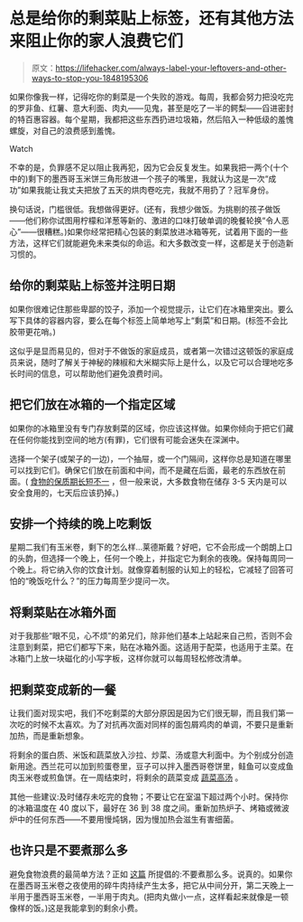 # 总是给你的剩菜贴上标签，还有其他方法来阻止你的家人浪费它们

> 原文：<https://lifehacker.com/always-label-your-leftovers-and-other-ways-to-stop-you-1848195306>

如果你像我一样，记得吃你的剩菜是一个失败的游戏。每周，我都会努力把没吃完的罗非鱼、红薯、意大利面、肉丸——见鬼，甚至是吃了一半的鳄梨——舀进密封的特百惠容器。每个星期，我都把这些东西扔进垃圾箱，然后陷入一种低级的羞愧螺旋，对自己的浪费感到羞愧。

Watch

不幸的是，负罪感不足以阻止我再犯，因为它会反复发生。如果我把一两个(十个中的)剩下的墨西哥玉米饼三角形放进一个孩子的嘴里，我就认为这是一次“成功”如果我能让我丈夫把放了五天的烘肉卷吃完，我就不用扔了？冠军身份。

换句话说，门槛很低。我想做得更好。(还有，我想少做饭。为挑剔的孩子做饭——他们称你试图用柠檬和洋葱等新的、激进的口味打破单调的晚餐轮换“令人恶心”——很糟糕。)如果你经常把精心包装的剩菜放进冰箱等死，试着用下面的一些方法，这样它们就能避免未来类似的命运。和大多数改变一样，这都是关于创造新习惯的。

## 给你的剩菜贴上标签并注明日期

如果你很难记住那些卑鄙的饺子，添加一个视觉提示，让它们在冰箱里突出。要么写下具体的容器内容，要么在每个标签上简单地写上“剩菜”和日期。(标签不会比胶带更花哨。)

这似乎是显而易见的，但对于不做饭的家庭成员，或者第一次错过这顿饭的家庭成员来说，随时了解关于神秘的辣椒和大米糊实际上是什么，以及它可以合理地吃多长时间的信息，可以帮助他们避免浪费时间。

## 把它们放在冰箱的一个指定区域

如果你的冰箱里没有专门存放剩菜的区域，你应该这样做。如果你倾向于把它们藏在任何你能找到空间的地方(有罪)，它们很有可能会迷失在深渊中。

选择一个架子(或架子的一边)，一个抽屉，或一个门隔间，这样你总是知道在哪里可以找到它们。确保它们放在前面和中间，而不是藏在后面，最老的东西放在前面。( [食物的保质期长短不一](https://www.statefoodsafety.com/Resources/Resources/when-to-throw-it-out-leftovers) ，但一般来说，大多数食物在储存 3-5 天内是可以安全食用的，七天后应该扔掉。)

## 安排一个持续的晚上吃剩饭

星期二我们有玉米卷，剩下的怎么样...莱德斯戴？好吧，它不会形成一个朗朗上口的头韵，但选择一个晚上，任何一个晚上，并指定它为剩余的夜晚。保持每周同一个晚上。将它纳入你的饮食计划。就像穿着制服的认知上的轻松，它减轻了回答可怕的“晚饭吃什么？”的压力每周至少提问一次。

## 将剩菜贴在冰箱外面

对于我那些“眼不见，心不烦”的弟兄们，除非他们基本上站起来自己煎，否则不会注意到剩菜，把它们都写下来，贴在冰箱外面。这适用于配菜，也适用于主菜。在冰箱门上放一块磁化的小写字板，这样你就可以每周轻松修改清单。

## 把剩菜变成新的一餐

让我们面对现实吧，我们不吃剩菜的大部分原因是因为它们很无聊，而且我们第一次吃的时候不太喜欢。为了对抗再次面对同样的面包屑鸡肉的单调，不要只是重新加热，而是重新想象。

将剩余的蛋白质、米饭和蔬菜放入沙拉、炒菜、汤或意大利面中。为个别成分创造新用途。西兰花可以加到煎蛋卷里，豆子可以拌入墨西哥卷饼里，鲑鱼可以变成鱼肉玉米卷或煎鱼饼。在一周结束时，将剩余的蔬菜变成 [蔬菜高汤](https://www.thekitchn.com/how-to-make-vegetable-stock-cooking-lessons-from-the-kitchn-136725) 。

其他一些建议:及时储存未吃完的食物；不要让它在室温下超过两个小时。保持你的冰箱温度在 40 度以下，最好在 36 到 38 度之间。重新加热炉子、烤箱或微波炉中的任何东西——不要用慢炖锅，因为慢加热会滋生有害细菌。

## 也许只是不要煮那么多

避免食物浪费的最简单方法？正如 [这篇](https://www.home-storage-solutions-101.com/eat-leftovers.html) 所提倡的:不要煮那么多。说真的。如果你在墨西哥玉米卷之夜使用的碎牛肉持续产生太多，把它从中间分开，第二天晚上一半用于墨西哥玉米卷，一半用于肉丸。(把肉丸做小一点，这样看起来就像是一顿像样的饭。)这是我能拿到的剩余小费。